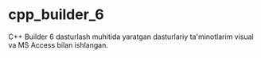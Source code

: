# cpp_builder_6
C++ Builder 6 dasturlash muhitida yaratgan dasturlariy ta'minotlarim visual va MS Access bilan ishlangan.
